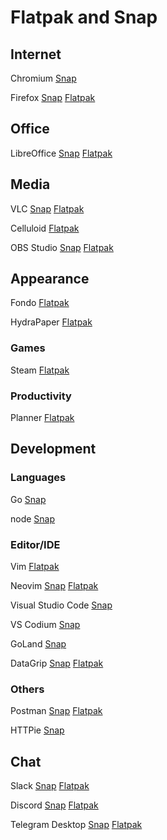 # Flatpak and Snap

## Internet

Chromium
[Snap](https://snapcraft.io/chromium)

Firefox
[Snap](https://snapcraft.io/firefox)
[Flatpak](https://flathub.org/apps/details/org.mozilla.firefox)

## Office

LibreOffice
[Snap](https://snapcraft.io/libreoffice)
[Flatpak](https://flathub.org/apps/details/org.libreoffice.LibreOffice)

## Media

VLC
[Snap](https://snapcraft.io/vlc)
[Flatpak](https://flathub.org/apps/search/vlc)

Celluloid
[Flatpak](https://flathub.org/apps/details/io.github.celluloid_player.Celluloid)

OBS Studio
[Snap](https://snapcraft.io/obs-studio)
[Flatpak](https://flathub.org/apps/details/com.obsproject.Studio)

## Appearance

Fondo
[Flatpak](https://flathub.org/apps/details/com.github.calo001.fondo)

HydraPaper
[Flatpak](https://flathub.org/apps/details/org.gabmus.hydrapaper)

### Games

Steam
[Flatpak](https://flathub.org/apps/details/com.valvesoftware.Steam)

### Productivity

Planner
[Flatpak](https://flathub.org/apps/details/com.github.alainm23.planner)

## Development

### Languages

Go
[Snap](https://snapcraft.io/go)

node
[Snap](https://snapcraft.io/node)

### Editor/IDE

Vim
[Flatpak](https://flathub.org/apps/details/org.vim.Vim)

Neovim
[Snap](https://snapcraft.io/nvim)
[Flatpak](https://flathub.org/apps/details/io.neovim.nvim)

Visual Studio Code
[Snap](https://snapcraft.io/code)

VS Codium
[Snap](https://snapcraft.io/codium)

GoLand
[Snap](https://snapcraft.io/goland)

DataGrip
[Snap](https://snapcraft.io/datagrip)
[Flatpak](https://flathub.org/apps/details/com.jetbrains.DataGrip)

### Others

Postman
[Snap](https://snapcraft.io/postman)
[Flatpak](https://flathub.org/apps/details/com.getpostman.Postman)

HTTPie
[Snap](https://snapcraft.io/http)

## Chat

Slack
[Snap](https://snapcraft.io/slack)
[Flatpak](https://flathub.org/apps/details/com.slack.Slack)

Discord
[Snap](https://snapcraft.io/discord)
[Flatpak](https://flathub.org/apps/details/com.discordapp.Discord)

Telegram Desktop
[Snap](https://snapcraft.io/telegram-desktop)
[Flatpak](https://flathub.org/apps/details/org.telegram.desktop)
